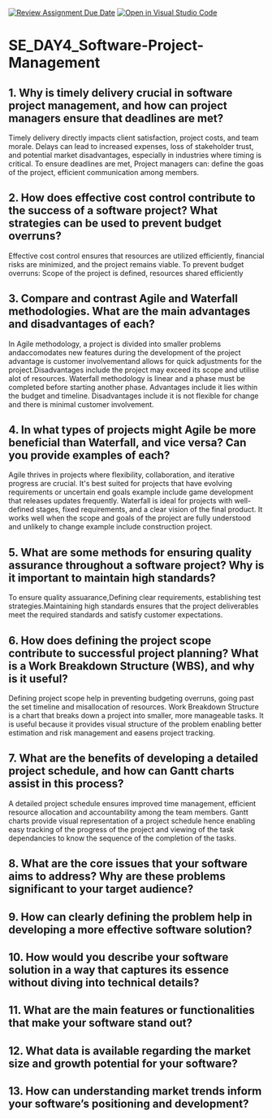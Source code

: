 [![Review Assignment Due Date](https://classroom.github.com/assets/deadline-readme-button-22041afd0340ce965d47ae6ef1cefeee28c7c493a6346c4f15d667ab976d596c.svg)](https://classroom.github.com/a/9pw6JKcu)
[![Open in Visual Studio Code](https://classroom.github.com/assets/open-in-vscode-2e0aaae1b6195c2367325f4f02e2d04e9abb55f0b24a779b69b11b9e10269abc.svg)](https://classroom.github.com/online_ide?assignment_repo_id=18473026&assignment_repo_type=AssignmentRepo)
# SE_DAY4_Software-Project-Management
## 1. Why is timely delivery crucial in software project management, and how can project managers ensure that deadlines are met?
Timely delivery directly impacts client satisfaction, project costs, and team morale. Delays can lead to increased expenses, loss of stakeholder trust, and potential market disadvantages, especially in industries where timing is critical.
To ensure deadlines are met, Project managers can: define the goas of the project, efficient communication among members.

## 2. How does effective cost control contribute to the success of a software project? What strategies can be used to prevent budget overruns?
Effective cost control ensures that resources are utilized efficiently, financial risks are minimized, and the project remains viable.
To prevent budget overruns: Scope of the project is defined, resources shared efficiently

## 3. Compare and contrast Agile and Waterfall methodologies. What are the main advantages and disadvantages of each?
In Agile methodology, a project is divided into smaller problems andaccomodates new features during the development of the project advantage is customer involvementand allows for quick adjustments for the project.Disadvantages include the project may exceed its scope and utilise alot of resources.
Waterfall methodology is linear and a phase must be completed before starting another phase. Advantages include it lies within the budget and timeline. Disadvantages include it is not flexible for change and there is minimal customer involvement.

## 4. In what types of projects might Agile be more beneficial than Waterfall, and vice versa? Can you provide examples of each?
Agile thrives in projects where flexibility, collaboration, and iterative progress are crucial. It's best suited for projects that have evolving requirements or uncertain end goals example include game development that releases updates frequently.
Waterfall is ideal for projects with well-defined stages, fixed requirements, and a clear vision of the final product. It works well when the scope and goals of the project are fully understood and unlikely to change example include construction project.

## 5. What are some methods for ensuring quality assurance throughout a software project? Why is it important to maintain high standards?
To ensure quality assuarance,Defining clear requirements, establishing test strategies.Maintaining high standards ensures that the project deliverables meet the required standards and satisfy customer expectations.

## 6. How does defining the project scope contribute to successful project planning? What is a Work Breakdown Structure (WBS), and why is it useful?
Defining project scope help in preventing budgeting overruns, going past the set timeline and misallocation of resources.
Work Breakdown Structure is a chart that breaks down a project into smaller, more manageable tasks. It is useful because it provides visual structure of the problem enabling better estimation and risk management and easens project tracking.

## 7. What are the benefits of developing a detailed project schedule, and how can Gantt charts assist in this process?
A detailed project schedule ensures improved time management, efficient resource allocation and accountability among the team members. Gantt charts provide visual representation of a project schedule hence enabling easy tracking of the progress of the project and viewing of the task dependancies to know the sequence of the completion of the tasks.

## 8. What are the core issues that your software aims to address? Why are these problems significant to your target audience?
## 9. How can clearly defining the problem help in developing a more effective software solution?
## 10. How would you describe your software solution in a way that captures its essence without diving into technical details?
## 11. What are the main features or functionalities that make your software stand out?
## 12. What data is available regarding the market size and growth potential for your software?
## 13. How can understanding market trends inform your software’s positioning and development?
